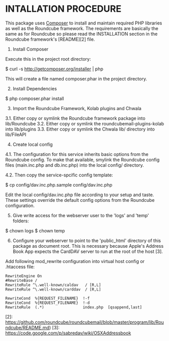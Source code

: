 INTALLATION PROCEDURE
=====================

This package uses [Composer][1] to install and maintain required PHP libraries
as well as the Roundcube framework. The requirements are basically the same as
for Roundcube so please read the INSTALLATION section in the Roundcube
framework's [README][2] file.

1. Install Composer

Execute this in the project root directory:

$ curl -s http://getcomposer.org/installer | php

This will create a file named composer.phar in the project directory.

2. Install Dependencies

$ php composer.phar install

3. Import the Roundcube Framework, Kolab plugins and Chwala

3.1. Either copy or symlink the Roundcube framework package into lib/Roundcube
3.2. Either copy or symlink the roundcubemail-plugins-kolab into lib/plugins
3.3. Either copy or symlink the Chwala lib/ directory into lib/FileAPI

4. Create local config

4.1. The configuration for this service inherits basic options from the Roundcube
config. To make that available, smylink the Roundcube config files
(main.inc.php and db.inc.php) into the local config/ directory.

4.2. Then copy the service-spcific config template:

$ cp config/dav.inc.php.sample config/dav.inc.php

Edit the local config/dav.inc.php file according to your setup and taste.
These settings override the default config options from the Roundcube
configuration.

5. Give write access for the webserver user to the 'logs' and 'temp' folders:

$ chown <www-user> logs
$ chown <www-user> temp

6. Configure your webserver to point to the 'public_html' directory of this
package as document root. This is necessary because Apple's Address Book App
expects the CardDAV server to run at the root of the host [3].

Add following mod_rewrite configuration into virtual host config or .htaccess file:

    RewriteEngine On
    #RewriteBase /
    RewriteRule ^\.well-known/caldav   / [R,L]
    RewriteRule ^\.well-known/carddav  / [R,L]

    RewriteCond  %{REQUEST_FILENAME}  !-f
    RewriteCond  %{REQUEST_FILENAME}  !-d
    RewriteRule  (.*)                 index.php  [qsappend,last]


[1]: http://getcomposer.org
[2]: https://github.com/roundcube/roundcubemail/blob/master/program/lib/Roundcube/README.md)
[3]: https://code.google.com/p/sabredav/wiki/OSXAddressbook
